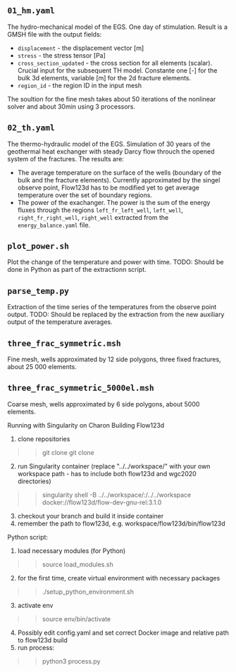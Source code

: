 ## `01_hm.yaml`
The hydro-mechanical model of the EGS. One day of stimulation. Result is a GMSH file with the output fields:
- `displacement` - the displacement vector [m]
- `stress` - the stress tensor [Pa]
- `cross_section_updated` - the cross section for all elements (scalar). 
  Crucial input for the subsequent TH model. Constante one [-] for the bulk 3d elements, variable [m] for the 2d fracture elements. 
- `region_id` - the region ID in the input mesh

The soultion for the fine mesh takes about 50 iterations of the nonlinear solver and about 30min using 3 processors.

## `02_th.yaml`
The thermo-hydraulic model of the EGS. Simulation of 30 years of the geothermal heat exchanger with steady Darcy flow throuch the opened system of the fractures. The results are: 

- The average temperature on the surface of the wells (boundary of the bulk and the fracture elements). Currently approximated by the singel observe point, Flow123d has to be modified yet to get average temperature over the set of boundary regions.
- The power of the exachanger. The power is the sum of the energy fluxes through the regions `left_fr_left_well`, `left_well`, `right_fr_right_well`, `right_well` extracted from the `energy_balance.yaml` file.


## `plot_power.sh` 
Plot the change of the temperature and power with time. TODO: Should be done in Python as part of the extractionn script.

## `parse_temp.py`
Extraction of the time series of the temperatures from the observe point output. TODO: Should be replaced by the extraction from the new auxiliary output of the temperature averages.

## `three_frac_symmetric.msh`
Fine mesh, wells approximated by 12 side polygons, three fixed fractures, about 25 000 elements.
## `three_frac_symmetric_5000el.msh`
Coarse mesh, wells approximated by 6 side polygons, about 5000 elements.






Running with Singularity on Charon
Building Flow123d
1. clone repositories
>> git clone <Flow123d>
>> git clone <WGC2020>
2. run Singularity container (replace "../../workspace/" with your own workspace path - has to include both flow123d and wgc2020 directories)
>> singularity shell -B ../../workspace/:/../../workspace docker://flow123d/flow-dev-gnu-rel:3.1.0
3. checkout your branch and build it inside container
4. remember the path to flow123d, e.g. workspace/flow123d/bin/flow123d

Python script:
1. load necessary modules (for Python)
>> source load_modules.sh
2. for the first time, create virtual environment with necessary packages
>> ./setup_python_environment.sh
3. activate env
>> source env/bin/activate
4. Possibly edit config.yaml and set correct Docker image and relative path to flow123d build
5. run process:
>> python3 process.py



